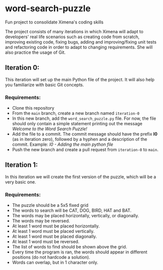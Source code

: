 # word-search-puzzle
Fun project to consolidate Ximena's coding skills

The project consists of many iterations in which Ximena will adapt to developers' real life scenarios such as creating code from scratch, improving existing code, fixing bugs, adding and improving/fixing unit tests and refactoring code in order to adapt to changing requirements. She will also practice the usage of Git.

## Iteration 0:
This iteration will set up the main Python file of the project. It will also help you familiarize with basic Git concepts.
### Requirements:
- Clone this repository
- From the `main` branch, create a new branch named `iteration-0`
- In this new branch, add the `word_search_puzzle.py` file. For now, the file should only contain a simple statement printing out the message *Welcome to the Word Search Puzzle!*
- Add the file to a commit. The commit message should have the prefix **I0** (as in iteration zero), followed by a hyphen and a description of the commit. Example: *I0 - Adding the main python file*
- Push the new branch and create a pull request from `iteration-0` to `main`.

## Iteration 1:
In this iteration we will create the first version of the puzzle, which will be a very basic one.
### Requirements:
- The puzzle should be a 5x5 fixed grid
- The words to search will be CAT, DOG, BIRD, HAT and BAT.
- The words may be placed horizontally, vertically, or diagonally.
- The words may be reversed.
- At least 1 word must be placed horizontally.
- At least 1 word must be placed vertically.
- At least 1 word must be placed diagonally.
- At least 1 word must be reversed.
- The list of words to find should be shown above the grid.
- Every time the program is ran, the words should appear in different positions (do not hardcode a solution).
- Words can overlap, but in 1 character only.
